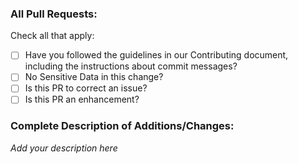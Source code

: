 ### All Pull Requests:

Check all that apply:

* [ ] Have you followed the guidelines in our Contributing document, including the instructions about commit messages?
* [ ] No Sensitive Data in this change?
* [ ] Is this PR to correct an issue?
* [ ] Is this PR an enhancement?

### Complete Description of Additions/Changes:

<!--
Provide complete details of the issue or enhancement. You may link to existing open publicly-accessible issues or enhancement requests that provide these details.

Please do not include links to any websites that are not publicly accessible. You may include non-link reference numbers to help you and your team identify non-public references. 

This information is necessary before your PR can be reviewed.

You may remove this comment.
-->
*Add your description here*
